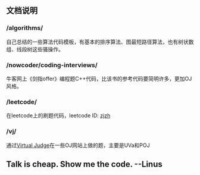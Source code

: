 
## 文档说明
### /algorithms/
自己总结的一些算法代码模板，有基本的排序算法、图最短路径算法，也有树状数组、线段树这些骚操作。
### /nowcoder/coding-interviews/
牛客网上《剑指offer》编程题C++代码，比该书的参考代码要简明许多，更加OJ风格。
### /leetcode/
在leetcode上的刷题代码，leetcode ID: [zjzh](https://leetcode.com/zjzh/)
### /vj/
通过[Virtual Judge](https://vjudge.net/)在一些OJ网站上做的题，主要是UVa和POJ

## Talk is cheap. Show me the code. --Linus
